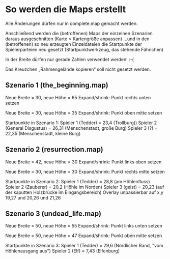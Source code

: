 # So werden die Maps erstellt

Alle Änderungen dürfen nur in complete.map gemacht werden.

Anschließend werden die (betroffenen) Maps der einzelnen Szenarien daraus ausgeschnitten 
(Karte > Kartengröße anpassen)
...und in den (betroffenen) so neu erzeugten Einzeldateien die Startpunkte der Spielerparteien neu gesetzt
(Startpunktwerkzeug, das stehende Fähnchen)

In der Breite dürfen nur gerade Zahlen verwendet werden! :-(

Das Kreuzchen „Rahmengelände kopieren“ soll nicht gesetzt werden.

## Szenario 1 (the_beginning.map)

Neue Breite = 30, neue Höhe = 65
Expand/shrink: Punkt rechts unten setzen

Neue Breite = 30, neue Höhe = 35
Expand/shrink: Punkt oben mitte setzen

Startpunkte in Szenario 1:
Spieler 1 (Tedder) = 23,4 (Trollburg))
Spieler 2 (General Disgustus) = 26,31 (Menschenstadt, große Burg)
Spieler 3 (?) = 22,35 (Menschenstadt, kleine Burg)

## Szenario 2 (resurrection.map)

Neue Breite = 42, neue Höhe = 30
Expand/shrink: Punkt links oben setzen

Neue Breite = 30, neue Höhe = 30
Expand/shrink: Punkt rechts mitte setzen

Startpunkte in Szenario 2:
Spieler 1 (Tedder) = 28,8 (am Höhlenfluss)
Spieler 2 (Zauberer) = 20,2 (Höhle im Norden) 
Spieler 3 (geist) = 20,23 (auf der kaputten Holzbrücke im Eingangsbereich)
Overlay unpassierbar auf x,y 19,27 und 20,26 und 21,26

## Szenario 3 (undead_life.map)
Neue Breite = 50, neue Höhe = 55
Expand/shrink: Punkt links unten setzen

Neue Breite = 50, neue Höhe = 47
Expand/shrink: Punkt oben mitte setzen

Startpunkte in Szenario 3:
Spieler 1 (Tedder) = 29,6 (Nördlicher Rand, "vom Höhlenausgang aus")
Spieler 2 (Elf) = 7,43 (Elfenburg)
